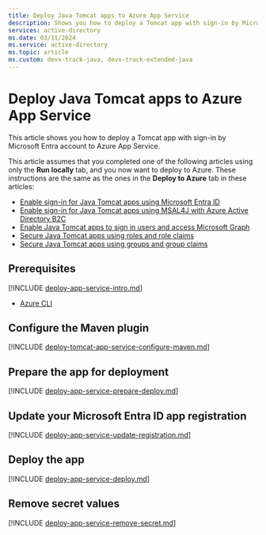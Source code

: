 ```yaml
---
title: Deploy Java Tomcat apps to Azure App Service
description: Shows you how to deploy a Tomcat app with sign-in by Microsoft Entra account to Azure App Service.
services: active-directory
ms.date: 03/11/2024
ms.service: active-directory
ms.topic: article
ms.custom: devx-track-java, devx-track-extended-java
---
```


# Deploy Java Tomcat apps to Azure App Service

This article shows you how to deploy a Tomcat app with sign-in by Microsoft Entra account to Azure App Service.

This article assumes that you completed one of the following articles using only the **Run locally** tab, and you now want to deploy to Azure. These instructions are the same as the ones in the **Deploy to Azure** tab in these articles:

- [Enable sign-in for Java Tomcat apps using Microsoft Entra ID](enable-java-tomcat-webapp-authentication-entra-id.md)
- [Enable sign-in for Java Tomcat apps using MSAL4J with Azure Active Directory B2C](enable-java-tomcat-webapp-authentication-azure-ad-b2c.md)
- [Enable Java Tomcat apps to sign in users and access Microsoft Graph](enable-java-tomcat-webapp-authorization-entra-id.md)
- [Secure Java Tomcat apps using roles and role claims](enable-java-tomcat-webapp-authorization-role-entra-id.md)
- [Secure Java Tomcat apps using groups and group claims](enable-java-tomcat-webapp-authorization-group-entra-id.md)

## Prerequisites

[!INCLUDE [deploy-app-service-intro.md](includes/deploy-app-service-intro.md)]

- [Azure CLI](/cli/azure/install-azure-cli)

## Configure the Maven plugin

[!INCLUDE [deploy-tomcat-app-service-configure-maven.md](includes/deploy-tomcat-app-service-configure-maven.md)]

## Prepare the app for deployment

[!INCLUDE [deploy-app-service-prepare-deploy.md](includes/deploy-app-service-prepare-deploy.md)]

## Update your Microsoft Entra ID app registration

[!INCLUDE [deploy-app-service-update-registration.md](includes/deploy-app-service-update-registration.md)]

## Deploy the app

[!INCLUDE [deploy-app-service-deploy.md](includes/deploy-app-service-deploy.md)]

## Remove secret values

[!INCLUDE [deploy-app-service-remove-secret.md](includes/deploy-app-service-remove-secret.md)]
